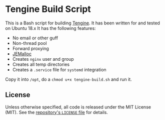 # Tengine Build Script

This is a Bash script for building [Tengine](http://tengine.taobao.org/). It has been written for and tested on Ubuntu 18.x It has the following features:

- No email or other guff
- Non-thread pool
- Forward proxying
- [JEMalloc](http://jemalloc.net/)
- Creates `nginx` user and group
- Creates all temp directories
- Creates a `.service` file for `systemd` integration

Copy it into `/opt`, do a `chmod u+x tengine-build.sh` and run it.

## License

Unless otherwise specified, all code is released under the MIT License (MIT). See the [repository's `LICENSE` file](https://github.com/jlyonsmith/nginx-build/blob/master/LICENSE) for details.

